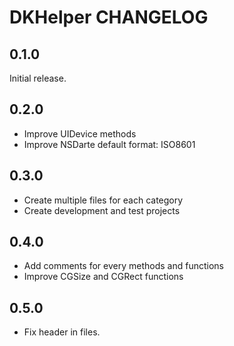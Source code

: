 # DKHelper CHANGELOG

## 0.1.0

Initial release.

## 0.2.0

- Improve UIDevice methods
- Improve NSDarte default format: ISO8601 

## 0.3.0

- Create multiple files for each category
- Create development and test projects

## 0.4.0

- Add comments for every methods and functions
- Improve CGSize and CGRect functions

## 0.5.0

- Fix header in files.